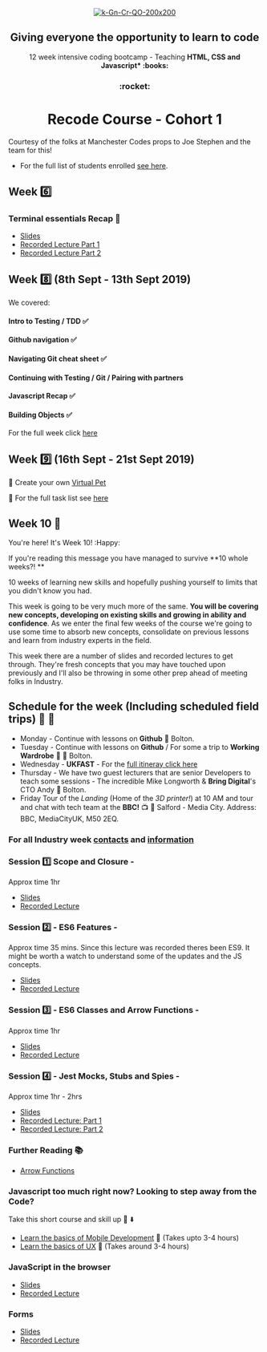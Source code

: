 <p align="center">
    <a href="https://recode.org.uk"><img src="https://i.ibb.co/tHTcXNp/k-Gn-Cr-QO-400x400.jpg" alt="k-Gn-Cr-QO-200x200" border="0"></a><br /><a target='_blank' <br />
  </a>
</p>


<h2 align="center">
  Giving everyone the opportunity to learn to code
</h2>
<p align="center">
    12 week intensive coding bootcamp - Teaching <b> HTML, CSS and Javascript* :books: </b>
</p>

<h3 align="center">
 :rocket:
</h3>

<h1 align="center">
  Recode Course - Cohort 1
</h1>

Courtesy of the folks at Manchester Codes props to Joe Stephen and the team for this! 

* For the full list of students enrolled [see here](./studentroster).

## Week :six:

### Terminal essentials Recap :ship:
* [Slides](https://docs.google.com/presentation/d/1w0jTsPLMVAS3qzLex7-N9DDODBFz9teYpCoxfy1Q58o/edit?usp=sharing)
* [Recorded Lecture Part 1](https://drive.google.com/open?id=1_bwrS4Hbf3VZWCfIN-gnzzpTHTwU6Bo1)
* [Recorded Lecture Part 2](https://drive.google.com/file/d/1JKT7oRzrS_bEh_iCSusUUmWYzx0lHcuz/view?usp=sharing)

## Week :eight: (8th Sept - 13th Sept 2019)

We covered: 

#### Intro to Testing / TDD :white_check_mark:
#### Github navigation :white_check_mark:
#### Navigating Git cheat sheet :white_check_mark:
#### Continuing with Testing / Git / Pairing with partners
#### Javascript Recap :white_check_mark:
#### Building Objects :white_check_mark:

For the full week click [here](/Week8)

## Week :nine: (16th Sept - 21st Sept 2019)

:dog: Create your own [Virtual Pet](./Week9)

:calendar: For the full task list see [here](./Week9/README.md)

## Week 10 :bell: 

You're here! It's Week 10! :Happy:

If you're reading this message you have managed to survive **10 whole weeks?! **

10 weeks of learning new skills and hopefully pushing yourself to limits that you didn't know you had.

This week is going to be very much more of the same. **You will be covering new concepts, developing on existing skills and growing in ability and confidence**. As we enter the final few weeks of the course we're going to use some time to absorb new concepts, consolidate on previous lessons and learn from industry experts in the field.

This week there are a number of slides and recorded lectures to get through. They're fresh concepts that you may have touched upon previously and I'll also be throwing in some other prep ahead of meeting folks in Industry.

## Schedule for the week (Including scheduled field trips) :calendar: :train:

* Monday - Continue with lessons on **Github** :round_pushpin: Bolton. 
* Tuesday - Continue with lessons on **Github** / For some a trip to **Working Wardrobe** :shirt: :round_pushpin: Bolton.
* Wednesday - **UKFAST** - For the [full itineray click here](./Week10/README.md)
* Thursday - We have two guest lecturers that are senior Developers to teach some sessions - The incredible Mike Longworth & **Bring Digital**'s CTO Andy :round_pushpin: Bolton.
* Friday  Tour of the *Landing* (Home of the *3D printer!*) at 10 AM and tour and chat with tech team at the **BBC!** :tv: :round_pushpin: Salford - Media City. Address: BBC, MediaCityUK,  M50 2EQ.

### For all Industry week [contacts](./Week10/IndustryWeek) and [information](./Week10/IndustryWeek)

### Session :one: Scope and Closure - 
Approx time 1hr
* [Slides](https://docs.google.com/presentation/d/1yHeG25mrWfSilJE1MMc_p-DLQUDNY233AGZQ7RVzwAQ/edit#slide=id.p)
* [Recorded Lecture](https://drive.google.com/open?id=1xfI8J-4hEC_PiYkLWZZkwUxkF8_K6YYQ)

### Session :two: - ES6 Features - 
Approx time 35 mins. Since this lecture was recorded theres been ES9. It might be worth a watch to understand some of the updates and the JS concepts.
* [Slides](https://docs.google.com/presentation/d/1TSr01Bkcp4ASx2xYPcibl4gjUDLgS35A3pKs0qfC12k)
* [Recorded Lecture](https://drive.google.com/file/d/1AcCBenXc1lDcaS8breoEMZF2S65ML80x/view?usp=sharing)

### Session :three: - ES6 Classes and Arrow Functions - 
Approx time 1hr
* [Slides](https://docs.google.com/presentation/d/1J79g3-L35aOLa842wQyrd04Y5sGDn6PqWE55pUxVhTI/edit#slide=id.p)
* [Recorded Lecture](https://drive.google.com/open?id=1b64YAs3t1OCohelRfsSywv9zdb-lgkER)

### Session :four: - Jest Mocks, Stubs and Spies - 
Approx time 1hr - 2hrs
* [Slides](https://docs.google.com/presentation/d/1fym8U4diqj0HZVGv-kAVj2k2OHTJ9E-3fOVUSjOnq3k/edit#slide=id.g34b902fe6f_0_30)
* [Recorded Lecture: Part 1](https://drive.google.com/open?id=1c6PfcKeh5Ol3LNK-WY9opk6z70BOhJPV)
* [Recorded Lecture: Part 2](https://drive.google.com/open?id=1gDah1eVdmFOj1XNbdT8xXiPGNGowu6ix)

### Further Reading :books: 
* [Arrow Functions](https://developer.mozilla.org/en-US/docs/Web/JavaScript/Reference/Functions/Arrow_functions)

### Javascript too much right now? Looking to step away from the Code? 

Take this short course and skill up :rocket: :arrow_down:

* [Learn the basics of Mobile Development](https://www.futurelearn.com/courses/digital-skills-mobile) :iphone: (Takes upto 3-4 hours)
* [Learn the basics of UX](https://www.futurelearn.com/courses/digital-skills-user-experience) :girl: (Takes around 3-4 hours)

### JavaScript in the browser 

* [Slides](https://docs.google.com/presentation/d/1pHKb5d8WfGwEGT2hRzxYbJ8mzETDUzIEQjRYEQzmDzs/edit?usp=sharing)
* [Recorded Lecture](https://drive.google.com/open?id=1gJ1Fy-7ITCim8felpiHZryjk0IO7LPBy)

### Forms
* [Slides](https://docs.google.com/presentation/d/1B8HHOHfkmZ9EvBNJj-avkkE5Y4tc93IeBciGM1RQWG0/edit?usp=sharing)
* [Recorded Lecture](https://drive.google.com/file/d/1Vp9WfS-OkhbBCeDZS0IsCtJ98S4QMnqm/view?usp=sharing)